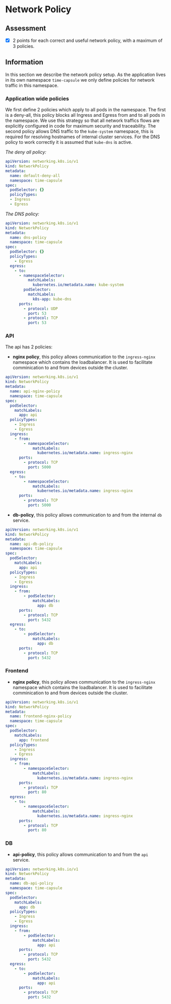 # Network Policy

## Assessment

- [x] 2 points for each correct and useful network policy, with a maximum of 3 policies.

## Information

In this section we describe the network policy setup. As the application lives in its own namespace `time-capsule` we only define policies for network traffic in this namespace.

### Application wide policies

We first define 2 policies which apply to all pods in the namespace. The first is a deny-all, this policy blocks all Ingress and Egress from and to all pods in the namespace. We use this strategy so that all network traffics flows are explicitly configured in code for maximum security and traceability. The second policy allows DNS traffic to the `kube-system` namespace, this is required for resolving hostnames of internal cluster services. For the DNS policy to work correctly it is assumed that `kube-dns` is active.

_The deny all policy:_

```yml
apiVersion: networking.k8s.io/v1
kind: NetworkPolicy
metadata:
  name: default-deny-all
  namespace: time-capsule
spec:
  podSelector: {}
  policyTypes:
  - Ingress
  - Egress
```

_The DNS policy:_

```yml
apiVersion: networking.k8s.io/v1
kind: NetworkPolicy
metadata:
  name: dns-policy
  namespace: time-capsule
spec:
  podSelector: {}
  policyTypes:
    - Egress
  egress:
    - to:
      - namespaceSelector:
          matchLabels:
            kubernetes.io/metadata.name: kube-system
        podSelector:
          matchLabels:
            k8s-app: kube-dns
      ports:
        - protocol: UDP
          port: 53
        - protocol: TCP
          port: 53
```

### API

The api has 2 policies:

- **nginx policy**, this policy allows communication to the `ingress-nginx` namespace which contains the loadbalancer. It is used to facilitate comminication to and from devices outside the cluster.

```yml
apiVersion: networking.k8s.io/v1
kind: NetworkPolicy
metadata:
  name: api-nginx-policy
  namespace: time-capsule
spec:
  podSelector:
    matchLabels:
      app: api
  policyTypes:
    - Ingress
    - Egress
  ingress:
    - from:
        - namespaceSelector:
            matchLabels:
              kubernetes.io/metadata.name: ingress-nginx
      ports:
        - protocol: TCP
          port: 5000
  egress:
    - to:
        - namespaceSelector:
            matchLabels:
              kubernetes.io/metadata.name: ingress-nginx
      ports:
        - protocol: TCP
          port: 5000
```

- **db-policy**, this policy allows communication to and from the internal `db` service.

```yml
apiVersion: networking.k8s.io/v1
kind: NetworkPolicy
metadata:
  name: api-db-policy
  namespace: time-capsule
spec:
  podSelector:
    matchLabels:
      app: api
  policyTypes:
    - Ingress
    - Egress
  ingress:
    - from:
        - podSelector:
            matchLabels:
              app: db
      ports:
        - protocol: TCP
          port: 5432
  egress:
    - to:
        - podSelector:
            matchLabels:
              app: db
      ports:
        - protocol: TCP
          port: 5432
```

### Frontend

- **nginx policy**, this policy allows communication to the `ingress-nginx` namespace which contains the loadbalancer. It is used to facilitate comminication to and from devices outside the cluster.

```yml
apiVersion: networking.k8s.io/v1
kind: NetworkPolicy
metadata:
  name: frontend-nginx-policy
  namespace: time-capsule
spec:
  podSelector:
    matchLabels:
      app: frontend
  policyTypes:
    - Ingress
    - Egress
  ingress:
    - from:
        - namespaceSelector:
            matchLabels:
              kubernetes.io/metadata.name: ingress-nginx
      ports:
        - protocol: TCP
          port: 80
  egress:
    - to:
        - namespaceSelector:
            matchLabels:
              kubernetes.io/metadata.name: ingress-nginx
      ports:
        - protocol: TCP
          port: 80
```

### DB

- **api-policy**, this policy allows communication to and from the `api` service.

```yml
apiVersion: networking.k8s.io/v1
kind: NetworkPolicy
metadata:
  name: db-api-policy
  namespace: time-capsule
spec:
  podSelector:
    matchLabels:
      app: db
  policyTypes:
    - Ingress
    - Egress
  ingress:
    - from:
        - podSelector:
            matchLabels:
              app: api
      ports:
        - protocol: TCP
          port: 5432
  egress:
    - to:
        - podSelector:
            matchLabels:
              app: api
      ports:
        - protocol: TCP
          port: 5432
```
